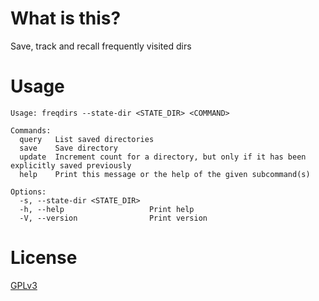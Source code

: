 # What is this?

Save, track and recall frequently visited dirs

# Usage

```
Usage: freqdirs --state-dir <STATE_DIR> <COMMAND>

Commands:
  query   List saved directories
  save    Save directory
  update  Increment count for a directory, but only if it has been explicitly saved previously
  help    Print this message or the help of the given subcommand(s)

Options:
  -s, --state-dir <STATE_DIR>
  -h, --help                   Print help
  -V, --version                Print version
```

# License

[GPLv3](../LICENSE)
